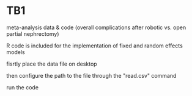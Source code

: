# TB1
meta-analysis data &amp; code (overall complications after robotic vs. open partial nephrectomy)

R code is included for the implementation of fixed and random effects models

fisrtly place the data file on desktop

then configure the path to the file through the "read.csv" command

run the code 
